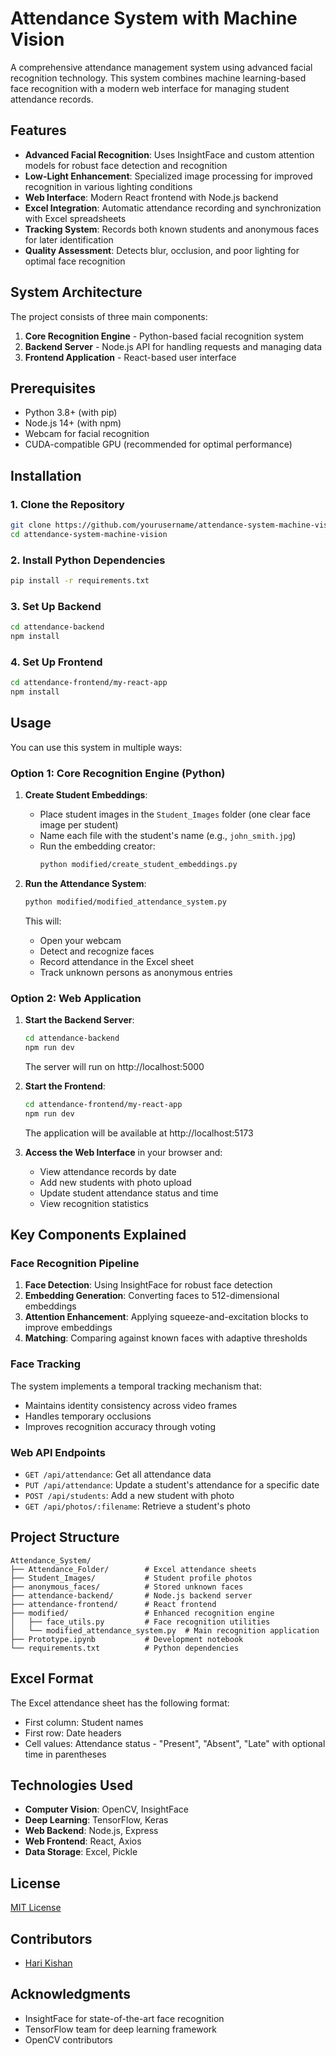 # Attendance System with Machine Vision

A comprehensive attendance management system using advanced facial recognition technology. This system combines machine learning-based face recognition with a modern web interface for managing student attendance records.

## Features

- **Advanced Facial Recognition**: Uses InsightFace and custom attention models for robust face detection and recognition
- **Low-Light Enhancement**: Specialized image processing for improved recognition in various lighting conditions
- **Web Interface**: Modern React frontend with Node.js backend
- **Excel Integration**: Automatic attendance recording and synchronization with Excel spreadsheets
- **Tracking System**: Records both known students and anonymous faces for later identification
- **Quality Assessment**: Detects blur, occlusion, and poor lighting for optimal face recognition

## System Architecture

The project consists of three main components:

1. **Core Recognition Engine** - Python-based facial recognition system
2. **Backend Server** - Node.js API for handling requests and managing data
3. **Frontend Application** - React-based user interface

## Prerequisites

- Python 3.8+ (with pip)
- Node.js 14+ (with npm)
- Webcam for facial recognition
- CUDA-compatible GPU (recommended for optimal performance)

## Installation

### 1. Clone the Repository

```bash
git clone https://github.com/yourusername/attendance-system-machine-vision.git
cd attendance-system-machine-vision
```

### 2. Install Python Dependencies

```bash
pip install -r requirements.txt
```

### 3. Set Up Backend

```bash
cd attendance-backend
npm install
```

### 4. Set Up Frontend

```bash
cd attendance-frontend/my-react-app
npm install
```

## Usage

You can use this system in multiple ways:

### Option 1: Core Recognition Engine (Python)

1. **Create Student Embeddings**:

   - Place student images in the `Student_Images` folder (one clear face image per student)
   - Name each file with the student's name (e.g., `john_smith.jpg`)
   - Run the embedding creator:
     ```bash
     python modified/create_student_embeddings.py
     ```

2. **Run the Attendance System**:

   ```bash
   python modified/modified_attendance_system.py
   ```

   This will:

   - Open your webcam
   - Detect and recognize faces
   - Record attendance in the Excel sheet
   - Track unknown persons as anonymous entries

### Option 2: Web Application

1. **Start the Backend Server**:

   ```bash
   cd attendance-backend
   npm run dev
   ```

   The server will run on http://localhost:5000

2. **Start the Frontend**:

   ```bash
   cd attendance-frontend/my-react-app
   npm run dev
   ```

   The application will be available at http://localhost:5173

3. **Access the Web Interface** in your browser and:
   - View attendance records by date
   - Add new students with photo upload
   - Update student attendance status and time
   - View recognition statistics

## Key Components Explained

### Face Recognition Pipeline

1. **Face Detection**: Using InsightFace for robust face detection
2. **Embedding Generation**: Converting faces to 512-dimensional embeddings
3. **Attention Enhancement**: Applying squeeze-and-excitation blocks to improve embeddings
4. **Matching**: Comparing against known faces with adaptive thresholds

### Face Tracking

The system implements a temporal tracking mechanism that:

- Maintains identity consistency across video frames
- Handles temporary occlusions
- Improves recognition accuracy through voting

### Web API Endpoints

- `GET /api/attendance`: Get all attendance data
- `PUT /api/attendance`: Update a student's attendance for a specific date
- `POST /api/students`: Add a new student with photo
- `GET /api/photos/:filename`: Retrieve a student's photo

## Project Structure

```
Attendance_System/
├── Attendance_Folder/        # Excel attendance sheets
├── Student_Images/           # Student profile photos
├── anonymous_faces/          # Stored unknown faces
├── attendance-backend/       # Node.js backend server
├── attendance-frontend/      # React frontend
├── modified/                 # Enhanced recognition engine
│   ├── face_utils.py         # Face recognition utilities
│   └── modified_attendance_system.py  # Main recognition application
├── Prototype.ipynb           # Development notebook
└── requirements.txt          # Python dependencies
```

## Excel Format

The Excel attendance sheet has the following format:

- First column: Student names
- First row: Date headers
- Cell values: Attendance status - "Present", "Absent", "Late" with optional time in parentheses

## Technologies Used

- **Computer Vision**: OpenCV, InsightFace
- **Deep Learning**: TensorFlow, Keras
- **Web Backend**: Node.js, Express
- **Web Frontend**: React, Axios
- **Data Storage**: Excel, Pickle

## License

[MIT License](LICENSE)

## Contributors

- [Hari Kishan](https://github.com/Harii2K4)

## Acknowledgments

- InsightFace for state-of-the-art face recognition
- TensorFlow team for deep learning framework
- OpenCV contributors
